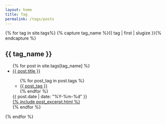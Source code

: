 ```yaml
---
layout: home
title: Tag
permalink: /tags/posts
---
```


<div id="tag_page">
  {% for tag in site.tags%}
  {% capture tag_name %}{{ tag | first | slugize }}{% endcapture %}
    <div id="{{ tag_name }}" class="tag_post_wrapper">
      <h2 class="tag_title center_title">{{ tag_name }}</h2>
      <ul class="tag_posts_list">
        {% for post in site.tags[tag_name] %}
          <li class="item_post">
            <a href="{{ post.url | relative_url | remove: ".html"}}">
              <div class="post_title">{{ post.title }}</div>
            </a>
            <div class="post_meta">
              <ul class="tag_list">
                {% for post_tag in post.tags %}
                  <li><a href="#{{ post_tag }}">{{ post_tag }}</a></li>
                {% endfor %}
              </ul>
              <time datetime="{{post.date | date: "%Y-%m-%d"}}">{{ post.date | date: "%Y-%m-%d" }}</time>
            </div>
            <a href="{{ post.url | relative_url | remove: ".html"}}">
              <div class="post_preview">{% include post_excerpt.html %}</div>
            </a>
          </li>
        {% endfor %}
      </ul>
    </div>
  {% endfor %}
</div>

<script defer>
function showTagPosts() {
  const tag = decodeURI(location.hash);
  if (tag) {
    target = tag.substring(1);
    document.querySelectorAll(".tag_post_wrapper").forEach((s) => {
      if (s.id !== target) {
        s.hidden = true;
      }
      else {
        s.hidden = false;
      }
    });
  }
}

showTagPosts();
window.addEventListener('hashchange', showTagPosts, false);
</script>